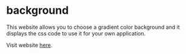 # background

This website allows you to choose a gradient color background and it displays the css code to use it for your own application.

Visit website [here](https://nicolasbld.github.io/background/).
